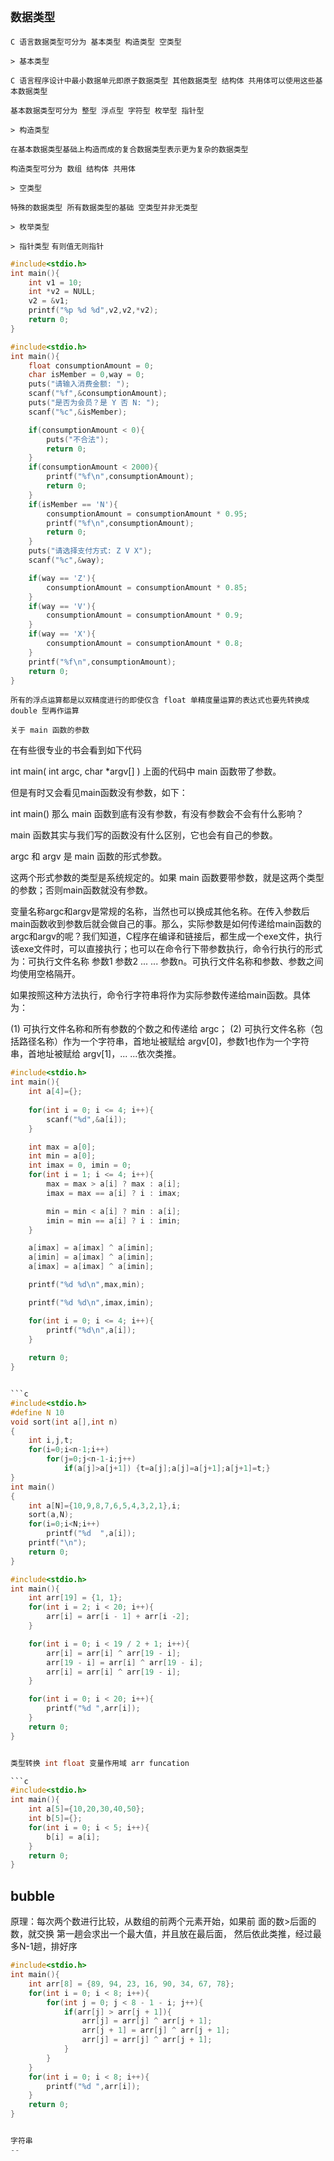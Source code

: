 `数据类型`
--

`C 语言数据类型可分为 基本类型 构造类型 空类型`

`> 基本类型` 

`C 语言程序设计中最小数据单元即原子数据类型 其他数据类型 结构体 共用体可以使用这些基本数据类型`

`基本数据类型可分为 整型 浮点型 字符型 枚举型 指针型`

`> 构造类型` 

`在基本数据类型基础上构造而成的复合数据类型表示更为复杂的数据类型`

`构造类型可分为 数组 结构体 共用体`

`> 空类型` 

`特殊的数据类型 所有数据类型的基础 空类型并非无类型`


`> 枚举类型`




`> 指针类型` `有则值无则指针`

```c
#include<stdio.h>
int main(){
	int v1 = 10;
    int *v2 = NULL;
    v2 = &v1;
    printf("%p %d %d",v2,v2,*v2);
    return 0;
}
```







```c
#include<stdio.h>
int main(){
    float consumptionAmount = 0;
    char isMember = 0,way = 0;
    puts("请输入消费金额: ");
    scanf("%f",&consumptionAmount);
    puts("是否为会员？是 Y 否 N: ");
    scanf("%c",&isMember);

    if(consumptionAmount < 0){
        puts("不合法");
        return 0;
    }
    if(consumptionAmount < 2000){
        printf("%f\n",consumptionAmount);
        return 0;
    }
    if(isMember == 'N'){
        consumptionAmount = consumptionAmount * 0.95;
        printf("%f\n",consumptionAmount);
        return 0;
    }
    puts("请选择支付方式: Z V X");
    scanf("%c",&way);

    if(way == 'Z'){
        consumptionAmount = consumptionAmount * 0.85;
    }
    if(way == 'V'){
        consumptionAmount = consumptionAmount * 0.9;
    }
    if(way == 'X'){
        consumptionAmount = consumptionAmount * 0.8;
    }
    printf("%f\n",consumptionAmount);
    return 0;
}
```

`所有的浮点运算都是以双精度进行的即使仅含 float 单精度量运算的表达式也要先转换成 double 型再作运算`



`关于 main 函数的参数`

在有些很专业的书会看到如下代码

int main( int argc, char *argv[] )
上面的代码中 main 函数带了参数。

但是有时又会看见main函数没有参数，如下：

int main()
那么 main 函数到底有没有参数，有没有参数会不会有什么影响？

main 函数其实与我们写的函数没有什么区别，它也会有自己的参数。

argc 和 argv 是 main 函数的形式参数。

这两个形式参数的类型是系统规定的。如果 main 函数要带参数，就是这两个类型的参数；否则main函数就没有参数。

变量名称argc和argv是常规的名称，当然也可以换成其他名称。在传入参数后main函数收到参数后就会做自己的事。那么，实际参数是如何传递给main函数的argc和argv的呢？我们知道，C程序在编译和链接后，都生成一个exe文件，执行该exe文件时，可以直接执行；也可以在命令行下带参数执行，命令行执行的形式为：可执行文件名称 参数1 参数2 ... ... 参数n。可执行文件名称和参数、参数之间均使用空格隔开。

如果按照这种方法执行，命令行字符串将作为实际参数传递给main函数。具体为：

 (1) 可执行文件名称和所有参数的个数之和传递给 argc；
 (2) 可执行文件名称（包括路径名称）作为一个字符串，首地址被赋给 argv[0]，参数1也作为一个字符串，首地址被赋给 argv[1]，... ...依次类推。

```c
#include<stdio.h>
int main(){
    int a[4]={};
    
    for(int i = 0; i <= 4; i++){
        scanf("%d",&a[i]);
    }

    int max = a[0];
    int min = a[0];
    int imax = 0, imin = 0;
    for(int i = 1; i <= 4; i++){
        max = max > a[i] ? max : a[i];
        imax = max == a[i] ? i : imax;

        min = min < a[i] ? min : a[i];
        imin = min == a[i] ? i : imin;
    }

    a[imax] = a[imax] ^ a[imin];
    a[imin] = a[imax] ^ a[imin];
    a[imax] = a[imax] ^ a[imin];

    printf("%d %d\n",max,min);

    printf("%d %d\n",imax,imin);

    for(int i = 0; i <= 4; i++){
        printf("%d\n",a[i]);
    }
    
    return 0;
}


```c
#include<stdio.h>
#define N 10
void sort(int a[],int n)
{
	int i,j,t;
	for(i=0;i<n-1;i++)
		for(j=0;j<n-1-i;j++)
			if(a[j]>a[j+1]) {t=a[j];a[j]=a[j+1];a[j+1]=t;}
}
int main()
{
	int a[N]={10,9,8,7,6,5,4,3,2,1},i;
	sort(a,N);
	for(i=0;i<N;i++)
		printf("%d  ",a[i]);
	printf("\n");
    return 0;
}
```

```c
#include<stdio.h>
int main(){
    int arr[19] = {1, 1};
    for(int i = 2; i < 20; i++){
        arr[i] = arr[i - 1] + arr[i -2];
    }

    for(int i = 0; i < 19 / 2 + 1; i++){
        arr[i] = arr[i] ^ arr[19 - i];
        arr[19 - i] = arr[i] ^ arr[19 - i];
        arr[i] = arr[i] ^ arr[19 - i];
    }

    for(int i = 0; i < 20; i++){
        printf("%d ",arr[i]);
    }
    return 0;
}


类型转换 int float 变量作用域 arr funcation

```c
#include<stdio.h>
int main(){
    int a[5]={10,20,30,40,50};
    int b[5]={};
    for(int i = 0; i < 5; i++){
        b[i] = a[i];
    }
    return 0;
}
```

bubble
--

原理：每次两个数进行比较，从数组的前两个元素开始，如果前
面的数>后面的数，就交换
第一趟会求出一个最大值，并且放在最后面，
然后依此类推，经过最多N-1趟，排好序

```c
#include<stdio.h>
int main(){
    int arr[8] = {89, 94, 23, 16, 90, 34, 67, 78};
    for(int i = 0; i < 8; i++){
        for(int j = 0; j < 8 - 1 - i; j++){
            if(arr[j] > arr[j + 1]){
                arr[j] = arr[j] ^ arr[j + 1];
                arr[j + 1] = arr[j] ^ arr[j + 1];
                arr[j] = arr[j] ^ arr[j + 1];
            }
        }
    }
    for(int i = 0; i < 8; i++){
        printf("%d ",arr[i]);
    }
    return 0;
}


字符串
--

